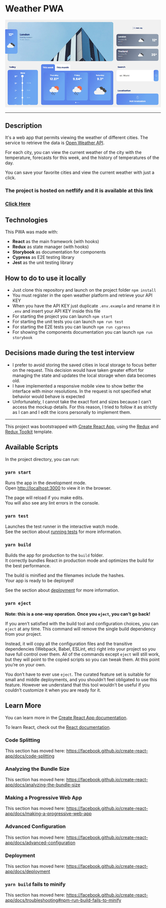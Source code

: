 # Weather PWA

![](./readme-assets/preview.jpg)

---

## Description

It's a web app that permits viewing the weather of different cities.
The service to retrieve the data is [Open Weather API](https://openweathermap.org/).

For each city, you can view the current weather of the city with the temperature, forecasts for this week, and the history of temperatures of the day.

You can save your favorite cities and view the current weather with just a click.

### The project is hosted on netflify and it is available at this link

### [Click Here](https://musing-mestorf-1a7643.netlify.app/)

## Technologies

This PWA was made with:

-   **React** as the main framework (with hooks)
-   **Redux** as state manager (with hooks)
-   **Storybook** as documentation for components
-   **Cypress** as E2E testing library
-   **Jest** as the unit testing library

## How to do to use it locally

-   Just clone this repository and launch on the project folder `npm install`
-   You must register in the open weather platform and retrieve your API KEY
-   When you have the API KEY just duplicate `.env.example` and rename it in `.env` and insert your API KEY inside this file
-   For starting the project you can launch `npm start`
-   For starting the unit tests you can launch `npm run test`
-   For starting the E2E tests you can launch `npm run cypress`
-   For showing the components documentation you can launch `npm run storybook`

## Decisions made during the test interview

-   I prefer to avoid storing the saved cities in local storage to focus better on the request. This decision would have taken greater effort for managing the state and updates the local storage when data becomes old.
-   I have implemented a responsive mobile view to show better the interface with minor resolutions. In the request is not specified what behavior would behave is expected
-   Unfortunately, I cannot take the exact font and sizes because I can't access the mockup details. For this reason, I tried to follow it as strictly as I can and I edit the icons personally to implement them.

---

This project was bootstrapped with [Create React App](https://github.com/facebook/create-react-app), using the [Redux](https://redux.js.org/) and [Redux Toolkit](https://redux-toolkit.js.org/) template.

## Available Scripts

In the project directory, you can run:

### `yarn start`

Runs the app in the development mode.<br />
Open [http://localhost:3000](http://localhost:3000) to view it in the browser.

The page will reload if you make edits.<br />
You will also see any lint errors in the console.

### `yarn test`

Launches the test runner in the interactive watch mode.<br />
See the section about [running tests](https://facebook.github.io/create-react-app/docs/running-tests) for more information.

### `yarn build`

Builds the app for production to the `build` folder.<br />
It correctly bundles React in production mode and optimizes the build for the best performance.

The build is minified and the filenames include the hashes.<br />
Your app is ready to be deployed!

See the section about [deployment](https://facebook.github.io/create-react-app/docs/deployment) for more information.

### `yarn eject`

**Note: this is a one-way operation. Once you `eject`, you can’t go back!**

If you aren’t satisfied with the build tool and configuration choices, you can `eject` at any time. This command will remove the single build dependency from your project.

Instead, it will copy all the configuration files and the transitive dependencies (Webpack, Babel, ESLint, etc) right into your project so you have full control over them. All of the commands except `eject` will still work, but they will point to the copied scripts so you can tweak them. At this point you’re on your own.

You don’t have to ever use `eject`. The curated feature set is suitable for small and middle deployments, and you shouldn’t feel obligated to use this feature. However we understand that this tool wouldn’t be useful if you couldn’t customize it when you are ready for it.

## Learn More

You can learn more in the [Create React App documentation](https://facebook.github.io/create-react-app/docs/getting-started).

To learn React, check out the [React documentation](https://reactjs.org/).

### Code Splitting

This section has moved here: https://facebook.github.io/create-react-app/docs/code-splitting

### Analyzing the Bundle Size

This section has moved here: https://facebook.github.io/create-react-app/docs/analyzing-the-bundle-size

### Making a Progressive Web App

This section has moved here: https://facebook.github.io/create-react-app/docs/making-a-progressive-web-app

### Advanced Configuration

This section has moved here: https://facebook.github.io/create-react-app/docs/advanced-configuration

### Deployment

This section has moved here: https://facebook.github.io/create-react-app/docs/deployment

### `yarn build` fails to minify

This section has moved here: https://facebook.github.io/create-react-app/docs/troubleshooting#npm-run-build-fails-to-minify
